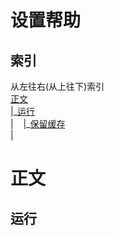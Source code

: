 # 设置帮助
## 索引
从左往右(从上往下)索引<br>
[正文](https://github.com/andogy/MCH/blob/main/%E4%B8%AD%E6%96%87/%E5%B8%AE%E5%8A%A9/%E8%AE%BE%E5%AE%9A%E5%B8%AE%E5%8A%A9/README.md#%E6%AD%A3%E6%96%87)<br>
|\_[运行]()<br>
|&nbsp;&nbsp;&nbsp;&nbsp;|\_[保留缓存]()<br>
|
# 正文
## 运行
